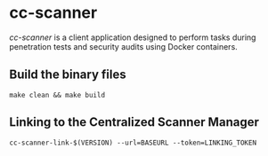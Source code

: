 # cc-scanner #
*cc-scanner* is a client application designed to perform tasks during penetration tests and security audits using
Docker containers.

## Build the binary files ##
`make clean && make build`


## Linking to the Centralized Scanner Manager ##

`cc-scanner-link-$(VERSION) --url=BASEURL --token=LINKING_TOKEN`